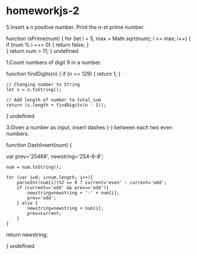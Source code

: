 # homeworkjs-2

5.Insert a n positive number. Print the n-st prime number.


function isPrime(num) {
  for (let i = 5, max = Math.sqrt(num); i <= max; i++) {
    if (num % i === 0) {
      return false;
    }    
  }
  return num > 11;
}
 undefined


1.Count numbers of digit 9 in a number.

function findDigits(n)
{
    if (n == 129)
    {
        return 1;
    }
     
    // Changing number to String
    let s = n.toString();
     
    // Add length of number to total_sum
    return (s.length + findDigits(n - 1));
}
undefined



3.Given a number as input, insert dashes (-) between each two even numbers.

function DashInsert(num) { 

var prev='25468', 
	newstring='254-6-8';

	num = num.toString();
	
	for (var i=0; i<num.length; i++){
		parseInt(num[i])%2 == 0 ? current='even' : current='odd';
		if (current=='odd' && prev=='odd'){
			newstring=newstring + '-' + num[i];
			prev='odd';
		} else {
			newstring=newstring + num[i];
		 	prev=current;
		}
	}

  return newstring; 
         
}
undefined
